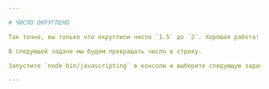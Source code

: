```yaml
---

# ЧИСЛО ОКРУГЛЕНО

Так точно, вы только что округлили число `1.5` до `2`. Хорошая работа!

В следующей задаче мы будем превращать число в строку.

Запустите `node bin/javascripting` в консоли и выберите следующую задачу.

---
```

